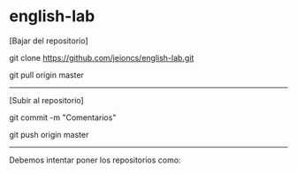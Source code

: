 # english-lab

[Bajar del repositorio]

git clone https://github.com/jeioncs/english-lab.git

git pull origin master

----------------------------------------------------------

[Subir al repositorio]

git commit -m "Comentarios"

git push origin master

----------------------------------------------------------

Debemos intentar poner los repositorios como:


